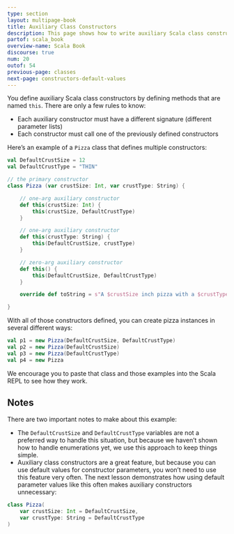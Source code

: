 ```yaml
---
type: section
layout: multipage-book
title: Auxiliary Class Constructors
description: This page shows how to write auxiliary Scala class constructors, including several examples of the syntax.
partof: scala_book
overview-name: Scala Book
discourse: true
num: 20
outof: 54
previous-page: classes
next-page: constructors-default-values
---
```



You define auxiliary Scala class constructors by defining methods that are named `this`. There are only a few rules to know:

- Each auxiliary constructor must have a different signature (different parameter lists)
- Each constructor must call one of the previously defined constructors

Here’s an example of a `Pizza` class that defines multiple constructors:

```scala
val DefaultCrustSize = 12
val DefaultCrustType = "THIN"

// the primary constructor
class Pizza (var crustSize: Int, var crustType: String) {

    // one-arg auxiliary constructor
    def this(crustSize: Int) {
        this(crustSize, DefaultCrustType)
    }

    // one-arg auxiliary constructor
    def this(crustType: String) {
        this(DefaultCrustSize, crustType)
    }

    // zero-arg auxiliary constructor
    def this() {
        this(DefaultCrustSize, DefaultCrustType)
    }

    override def toString = s"A $crustSize inch pizza with a $crustType crust"

}
```

With all of those constructors defined, you can create pizza instances in several different ways:

```scala
val p1 = new Pizza(DefaultCrustSize, DefaultCrustType)
val p2 = new Pizza(DefaultCrustSize)
val p3 = new Pizza(DefaultCrustType)
val p4 = new Pizza
```

We encourage you to paste that class and those examples into the Scala REPL to see how they work.


## Notes

There are two important notes to make about this example:

- The `DefaultCrustSize` and `DefaultCrustType` variables are not a preferred way to handle this situation, but because we haven’t shown how to handle enumerations yet, we use this approach to keep things simple.
- Auxiliary class constructors are a great feature, but because you can use default values for constructor parameters, you won’t need to use this feature very often. The next lesson demonstrates how using default parameter values like this often makes auxiliary constructors unnecessary:

```scala
class Pizza(
    var crustSize: Int = DefaultCrustSize, 
    var crustType: String = DefaultCrustType
)
```








